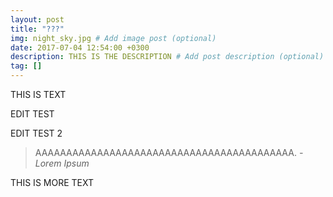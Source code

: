 ```yaml
---
layout: post
title: "???"
img: night_sky.jpg # Add image post (optional)
date: 2017-07-04 12:54:00 +0300
description: THIS IS THE DESCRIPTION # Add post description (optional)
tag: []
---
```

THIS IS TEXT

EDIT TEST

EDIT TEST 2

> AAAAAAAAAAAAAAAAAAAAAAAAAAAAAAAAAAAAAAAAAA. <cite>- Lorem Ipsum</cite>

THIS IS MORE TEXT
